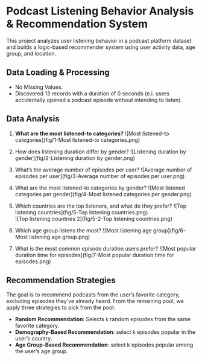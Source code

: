 # Podcast Listening Behavior Analysis & Recommendation System
This project analyzes user listening behavior in a podcast platform dataset and builds a logic-based recommender system using user activity data, age group, and location.

## Data Loading & Processing
- No Missing Values.
- Discovered 13 records with a duration of 0 seconds (e.i. users accidentally opened a podcast episode without intending to listen).

## Data Analysis
1. **What are the most listened-to categories?**
   ![Most listened-to categories](fig/1-Most listened-to categories.png)

   
3. How does listening duration differ by gender?
   ![Listening duration by gender](fig/2-Listening duration by gender.png)

   
5. What’s the average number of episodes per user?
   ![Average number of episodes per user](fig/3-Average number of episodes per user.png)

   
7. What are the most listened-to categories by gender?
  ![Most listened categories per gender](fig/4-Most listened categories per gender.png)


9. Which countries are the top listeners, and what do they prefer?
   ![Top listening countries](fig/5-Top listening countries.png)  
   ![Top listening countries 2](fig/5-2-Top listening countries.png)

   
11. Which age group listens the most?
   ![Most listening age group](fig/6-Most listening age group.png)


13. What is the most common episode duration users prefer?
   ![Most popular duration time for episodes](fig/7-Most popular duration time for episodes.png)


## Recommendation Strategies
The goal is to recommend podcasts from the user’s favorite category, excluding episodes they've already heard. From the remaining pool, we apply three strategies to pick from the pool:
- **Random Recommendation**: Selects `k` random episodes from the same favorite category.
- **Demography-Based Recommendation**: select k episodes popular in the user’s country.
- **Age Group-Based Recommendation**: select k episodes popular among the user’s age group.



